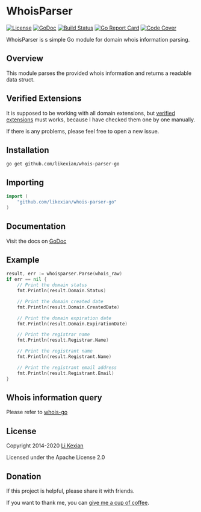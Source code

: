 # WhoisParser

[![License](https://img.shields.io/badge/license-Apache%202.0-blue.svg)](LICENSE)
[![GoDoc](https://godoc.org/github.com/likexian/whois-parser-go?status.svg)](https://godoc.org/github.com/likexian/whois-parser-go)
[![Build Status](https://travis-ci.org/likexian/whois-parser-go.svg?branch=master)](https://travis-ci.org/likexian/whois-parser-go)
[![Go Report Card](https://goreportcard.com/badge/github.com/likexian/whois-parser-go)](https://goreportcard.com/report/github.com/likexian/whois-parser-go)
[![Code Cover](https://codecov.io/gh/likexian/whois-parser-go/graph/badge.svg)](https://codecov.io/gh/likexian/whois-parser-go)

WhoisParser is s simple Go module for domain whois information parsing.

## Overview

This module parses the provided whois information and returns a readable data struct.

## Verified Extensions

It is supposed to be working with all domain extensions, but [verified extensions](examples/README.md) must works, because I have checked them one by one manually.

If there is any problems, please feel free to open a new issue.

## Installation

```shell
go get github.com/likexian/whois-parser-go
```

## Importing

```go
import (
    "github.com/likexian/whois-parser-go"
)
```

## Documentation

Visit the docs on [GoDoc](https://godoc.org/github.com/likexian/whois-parser-go)

## Example

```go
result, err := whoisparser.Parse(whois_raw)
if err == nil {
    // Print the domain status
    fmt.Println(result.Domain.Status)

    // Print the domain created date
    fmt.Println(result.Domain.CreatedDate)

    // Print the domain expiration date
    fmt.Println(result.Domain.ExpirationDate)

    // Print the registrar name
    fmt.Println(result.Registrar.Name)

    // Print the registrant name
    fmt.Println(result.Registrant.Name)

    // Print the registrant email address
    fmt.Println(result.Registrant.Email)
}
```

## Whois information query

Please refer to [whois-go](https://github.com/likexian/whois-go)

## License

Copyright 2014-2020 [Li Kexian](https://www.likexian.com/)

Licensed under the Apache License 2.0

## Donation

If this project is helpful, please share it with friends.

If you want to thank me, you can [give me a cup of coffee](https://www.likexian.com/donate/).
